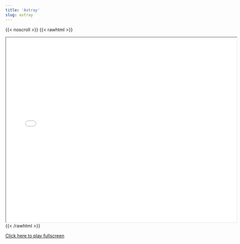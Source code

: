 ```yaml
---
title: 'Astray'
slug: astray
---
```


{{< noscroll >}}
{{< rawhtml >}}
<iframe width="720" height="576" name="iframe" src="/cjs-garchive/astray/index.html"></iframe>
{{< /rawhtml >}}

[Click here to play fullscreen](/cjs-garchive/astray)